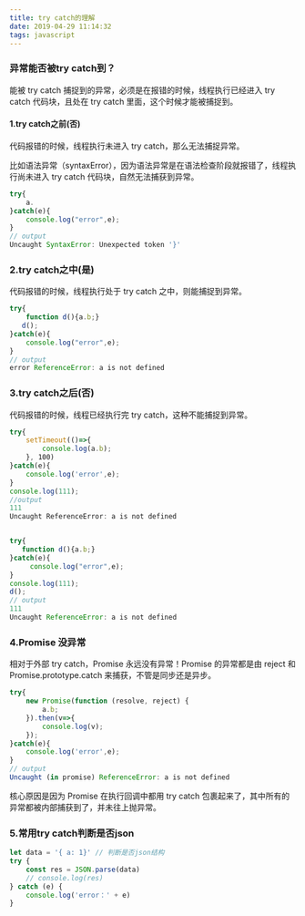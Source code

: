 ```yaml
---
title: try catch的理解
date: 2019-04-29 11:14:32
tags: javascript
---
```


### 异常能否被try catch到？
能被 try catch 捕捉到的异常，必须是在报错的时候，线程执行已经进入 try catch 代码块，且处在 try catch 里面，这个时候才能被捕捉到。

#### 1.try catch之前(否)
代码报错的时候，线程执行未进入 try catch，那么无法捕捉异常。

比如语法异常（syntaxError），因为语法异常是在语法检查阶段就报错了，线程执行尚未进入 try catch 代码块，自然无法捕获到异常。
```javascript
try{
    a.
}catch(e){
    console.log("error",e);
}
// output
Uncaught SyntaxError: Unexpected token '}'
```

### 2.try catch之中(是)
代码报错的时候，线程执行处于 try catch 之中，则能捕捉到异常。
```javascript
try{
    function d(){a.b;}
   d();
}catch(e){
    console.log("error",e);
}
// output
error ReferenceError: a is not defined
```

### 3.try catch之后(否)
代码报错的时候，线程已经执行完 try catch，这种不能捕捉到异常。

```javascript
try{
    setTimeout(()=>{
        console.log(a.b);
    }, 100)
}catch(e){
    console.log('error',e);
}
console.log(111);
//output
111
Uncaught ReferenceError: a is not defined


try{
   function d(){a.b;}
}catch(e){
     console.log("error",e);
}
console.log(111);
d();
// output
111
Uncaught ReferenceError: a is not defined
```

### 4.Promise 没异常
相对于外部 try catch，Promise 永远没有异常！Promise 的异常都是由 reject 和 Promise.prototype.catch 来捕获，不管是同步还是异步。
```javascript
try{
    new Promise(function (resolve, reject) {
        a.b;
    }).then(v=>{
        console.log(v);
    });
}catch(e){
    console.log('error',e);
}
// output
Uncaught (in promise) ReferenceError: a is not defined
```
核心原因是因为 Promise 在执行回调中都用 try catch 包裹起来了，其中所有的异常都被内部捕获到了，并未往上抛异常。

### 5.常用try catch判断是否json
```javascript
let data = '{ a: 1}' // 判断是否json结构
try {
    const res = JSON.parse(data)
    // console.log(res)
} catch (e) {
    console.log('error：' + e)
}
```